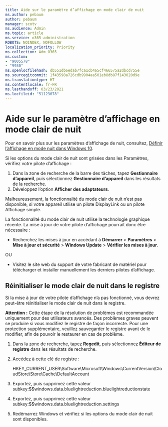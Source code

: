 ```yaml
---
title: Aide sur le paramètre d’affichage en mode clair de nuit
ms.author: pebaum
author: pebaum
manager: scotv
ms.audience: Admin
ms.topic: article
ms.service: o365-administration
ROBOTS: NOINDEX, NOFOLLOW
localization_priority: Priority
ms.collection: Adm_O365
ms.custom:
- "9005578"
- "9930"
ms.openlocfilehash: db551db6edab7fca1cb465cf466575a2dbcd755e
ms.sourcegitcommit: 1f43598a726cdb9904aa501eb8db87f143020d9e
ms.translationtype: HT
ms.contentlocale: fr-FR
ms.lasthandoff: 03/23/2021
ms.locfileid: "51123078"
---
```

# <a name="help-with-the-night-light-display-setting"></a>Aide sur le paramètre d’affichage en mode clair de nuit

Pour en savoir plus sur les paramètres d’affichage de nuit, consultez, [Définir l’affichage en mode nuit dans Windows 10](https://support.microsoft.com/windows/set-your-display-for-night-time-in-windows-10-18fe903a-e0a1-8326-4c68-fd23d7aaf136).

Si les options du mode clair de nuit sont grisées dans les Paramètres, vérifiez votre pilote d’affichage : 

1. Dans la zone de recherche de la barre des tâches, tapez **Gestionnaire d’appareil**, puis sélectionnez **Gestionnaire d’appareil** dans les résultats de la recherche.
1. Développez l’option **Afficher des adaptateurs**. 

Malheureusement, la fonctionnalité du mode clair de nuit n’est pas disponible, si votre appareil utilise un pilote DisplayLink ou un pilote Affichage simple.

La fonctionnalité du mode clair de nuit utilise la technologie graphique récente. La mise à jour de votre pilote d’affichage pourrait donc être nécessaire :  

- Recherchez les mises à jour en accédant à **Démarrer** > **Paramètres** > **Mise à jour et sécurité** > **Windows Update** > **Vérifier les mises à jour**.  

OU

- Visitez le site web du support de votre fabricant de matériel pour télécharger et installer manuellement les derniers pilotes d’affichage.

## <a name="reset-night-light-in-the-registry"></a>Réinitialiser le mode clair de nuit dans le registre

Si la mise à jour de votre pilote d’affichage n’a pas fonctionné, vous devrez peut-être réinitialiser le mode clair de nuit dans le registre.  

**Attention :** Cette étape de la résolution de problèmes est recommandée uniquement pour des utilisateurs avancés. Des problèmes graves peuvent se produire si vous modifiez le registre de façon incorrecte. Pour une protection supplémentaire, veuillez sauvegarder le registre avant de le modifier, afin de pouvoir le restaurer en cas de problème.

1. Dans la zone de recherche, tapez **Regedit**, puis sélectionnez **Éditeur de registre** dans les résultats de  recherche.

1. Accédez à cette clé de registre : 

    HKEY_CURRENT_USER\Software\Microsoft\Windows\CurrentVersion\CloudStore\Store\Cache\DefaultAccount

1. Exportez, puis supprimez cette valeur subkey:$$windows.data.bluelightreduction.bluelightreductionstate

1. Exportez, puis supprimez cette valeur subkey:$$windows.data.bluelightreduction.settings

1. Redémarrez Windows et vérifiez si les options du mode clair de nuit sont disponibles.


